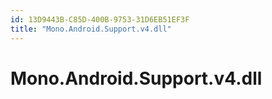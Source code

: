 ```yaml
---
id: 13D9443B-C85D-400B-9753-31D6EB51EF3F
title: "Mono.Android.Support.v4.dll"
---
```


# Mono.Android.Support.v4.dll
